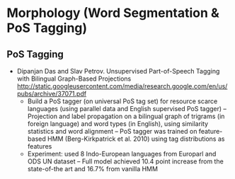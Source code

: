 Morphology (Word Segmentation & PoS Tagging)
============================================

PoS Tagging
-----------

* Dipanjan Das and Slav Petrov. Unsupervised Part-of-Speech Tagging with Bilingual Graph-Based Projections http://static.googleusercontent.com/media/research.google.com/en/us/pubs/archive/37071.pdf
    - Build a PoS tagger (on universal PoS tag set) for resource scarce languages (using parallel data and English supervised PoS tagger)
    – Projection and label propagation on a bilingual graph of trigrams (in foreign language) and word types (in English), using similarity statistics and word alignment
    – PoS tagger was trained on feature-based HMM (Berg-Kirkpatrick et al. 2010) using tag distributions as features
    - Experiment: used 8 Indo-European languages from Europarl and ODS UN dataset
    – Full model achieved 10.4 point increase from the state-of-the art and 16.7% from vanilla HMM
